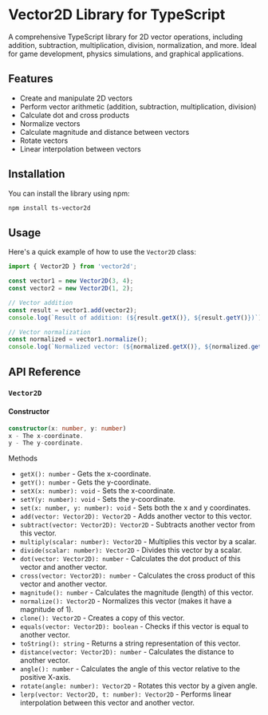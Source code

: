 # Vector2D Library for TypeScript

A comprehensive TypeScript library for 2D vector operations, including addition, subtraction, multiplication, division, normalization, and more. Ideal for game development, physics simulations, and graphical applications.

## Features

- Create and manipulate 2D vectors
- Perform vector arithmetic (addition, subtraction, multiplication, division)
- Calculate dot and cross products
- Normalize vectors
- Calculate magnitude and distance between vectors
- Rotate vectors
- Linear interpolation between vectors

## Installation

You can install the library using npm:

```bash
npm install ts-vector2d
```

## Usage

Here's a quick example of how to use the `Vector2D` class:

```typescript
import { Vector2D } from 'vector2d';

const vector1 = new Vector2D(3, 4);
const vector2 = new Vector2D(1, 2);

// Vector addition
const result = vector1.add(vector2);
console.log(`Result of addition: (${result.getX()}, ${result.getY()})`);

// Vector normalization
const normalized = vector1.normalize();
console.log(`Normalized vector: (${normalized.getX()}, ${normalized.getY()})`);
```

## API Reference

### `Vector2D`

#### Constructor

```typescript
constructor(x: number, y: number)
x - The x-coordinate.
y - The y-coordinate.
```

Methods
- `getX(): number` - Gets the x-coordinate.
- `getY(): number` - Gets the y-coordinate.
- `setX(x: number): void` - Sets the x-coordinate.
- `setY(y: number): void` - Sets the y-coordinate.
- `set(x: number, y: number): void` - Sets both the x and y coordinates.
- `add(vector: Vector2D): Vector2D` - Adds another vector to this vector.
- `subtract(vector: Vector2D): Vector2D` - Subtracts another vector from this vector.
- `multiply(scalar: number): Vector2D` - Multiplies this vector by a scalar.
- `divide(scalar: number): Vector2D` - Divides this vector by a scalar.
- `dot(vector: Vector2D): number` - Calculates the dot product of this vector and another vector.
- `cross(vector: Vector2D): number` - Calculates the cross product of this vector and another vector.
- `magnitude(): number` - Calculates the magnitude (length) of this vector.
- `normalize(): Vector2D` - Normalizes this vector (makes it have a magnitude of 1).
- `clone(): Vector2D` - Creates a copy of this vector.
- `equals(vector: Vector2D): boolean` - Checks if this vector is equal to another vector.
- `toString(): string` - Returns a string representation of this vector.
- `distance(vector: Vector2D): number` - Calculates the distance to another vector.
- `angle(): number` - Calculates the angle of this vector relative to the positive X-axis.
- `rotate(angle: number): Vector2D` - Rotates this vector by a given angle.
- `lerp(vector: Vector2D, t: number): Vector2D` - Performs linear interpolation between this vector and another vector.
